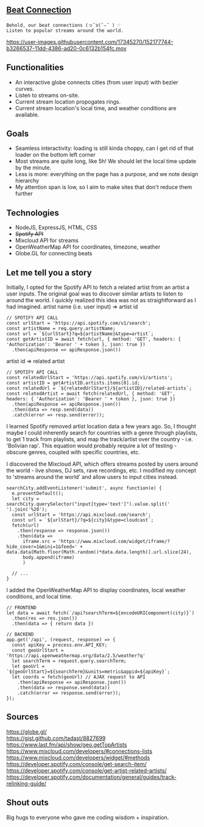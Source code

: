 ## <a href="https://beatconnection.herokuapp.com" target="_blank">Beat Connection</a>
```
Behold, our beat connections (っ˘з(˘⌣˘ ) ♡
Listen to popular streams around the world.
```

https://user-images.githubusercontent.com/17345270/152177744-b3266537-11dd-4386-ad20-0c6132b154fc.mov

## Functionalities
- An interactive globe connects cities (from user input) with bezier curves.
- Listen to streams on-site.
- Current stream location propogates rings.
- Current stream location's local time, and weather conditions are available.

## Goals
- Seamless interactivity: loading is still kinda choppy, can I get rid of that loader on the bottom left corner
- Most streams are quite long, like 5h! We should let the local time update by the minute.
- Less is more: everything on the page has a purpose, and we note design hierarchy
- My attention span is low, so I aim to make sites that don't reduce them further

## Technologies
- NodeJS, ExpressJS, HTML, CSS
- <s>Spotify API</s>
- Mixcloud API for streams
- OpenWeatherMap API for coordinates, timezone, weather
- Globe.GL for connecting beats

## Let me tell you a story
Initially, I opted for the Spotify API to fetch a related artist from an artist a user inputs. The original goal was to discover similar artists to listen to around the world. I quickly realized this idea was not as straightforward as I had imagined.
artist name (i.e. user input) => artist id
```
// SPOTIFY API CALL
const urlStart = 'https://api.spotify.com/v1/search';
const artistName = req.query.artistName;
const url = `${urlStart}?q=${artistName}&type=artist`;
const getArtistID = await fetch(url, { method: 'GET', headers: { 'Authorization': 'Bearer ' + token }, json: true })
  .then(apiResponse => apiResponse.json())
```  
artist id => related artist
```
// SPOTIFY API CALL
const relatedUrlStart = 'https://api.spotify.com/v1/artists';
const artistID = getArtistID.artists.items[0].id;
const relatedUrl = `${relatedUrlStart}/${artistID}/related-artists`;
const relatedArtist = await fetch(relatedUrl, { method: 'GET', headers: { 'Authorization': 'Bearer ' + token }, json: true })
  .then(apiResponse => apiResponse.json())
  .then(data => resp.send(data))
  .catch(error => resp.send(error));
```

I learned Spotify removed artist location data a few years ago. So, I thought maybe I could inherently search for countries with a genre through playlists, to get 1 track from playlists, and map the track/artist over the country - i.e. 'Bolivian rap'. This equation would probably require a lot of testing - obscure genres, coupled with specific countries, etc.

I discovered the Mixcloud API, which offers streams posted by users around the world - live shows, DJ sets, rave recordings, etc. I modified my concept to 'streams around the world' and allow users to input cities instead.
```
searchCity.addEventListener('submit', async function(e) {
  e.preventDefault();
  let city = searchCity.querySelector("input[type='text']").value.split(' ').join('%20');
  const urlStart = 'https://api.mixcloud.com/search';
  const url = `${urlStart}/?q=${city}&type=cloudcast`;
  fetch(url)
    .then(response => response.json())
    .then(data =>
      iframe.src = 'https://www.mixcloud.com/widget/iframe/?hide_cover=1&mini=1&feed=' + data.data[Math.floor(Math.random()*data.data.length)].url.slice(24),
      body.append(iframe)
      )

  // ...
}
```
I added the OpenWeatherMap API to display coordinates, local weather conditions, and local time.
```
// FRONTEND
let data = await fetch(`/api?searchTerm=${encodeURIComponent(city)}`)
  .then(res => res.json())
  .then(data => { return data })

// BACKEND
app.get('/api', (request, response) => {
  const apiKey = process.env.API_KEY;
  const geoUrlStart = 'https://api.openweathermap.org/data/2.5/weather?q'
  let searchTerm = request.query.searchTerm;
  let geoUrl = `${geoUrlStart}=${searchTerm}&units=metric&appid=${apiKey}`;
  let coords = fetch(geoUrl) // AJAX request to API
    .then(apiResponse => apiResponse.json())
    .then(data => response.send(data))
    .catch(error => response.send(error));
});
```

## Sources
https://globe.gl/<br>
https://gist.github.com/tadast/8827699<br>
https://www.last.fm/api/show/geo.getTopArtists<br>
https://www.mixcloud.com/developers/#connections-lists<br>
https://www.mixcloud.com/developers/widget/#methods<br>
https://developer.spotify.com/console/get-search-item/<br>
https://developer.spotify.com/console/get-artist-related-artists/<br>
https://developer.spotify.com/documentation/general/guides/track-relinking-guide/


## Shout outs
Big hugs to everyone who gave me coding wisdom + inspiration.
